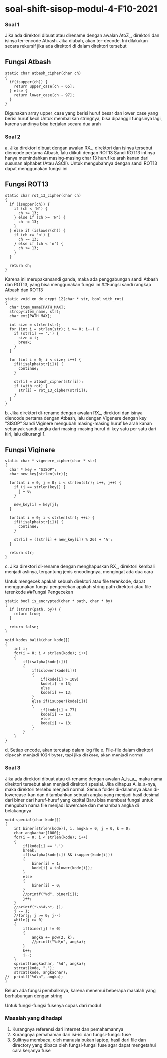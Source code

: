 # soal-shift-sisop-modul-4-F10-2021

### Soal 1
Jika ada direktori dibuat atau direname dengan awalan AtoZ_, direktori dan isinya ter-encode Atbash. Jika diubah, akan ter-decode. Ini dilakukan secara rekursif jika ada direktori di dalam direktori tersebut

## Fungsi Atbash
```
static char atbash_cipher(char ch)
{
  if(isupper(ch)) {
    return upper_case[ch - 65];
  } else {
    return lower_case[ch - 97];
  }
}
```
Digunakan array upper_case yang berisi huruf besar dan lower_case yang berisi huruf kecil
Untuk membalikan stringnya, bisa dipanggil fungsinya lagi, karena sandinya bisa berjalan secara dua arah

### Soal 2
a. Jika direktori dibuat dengan awalan RX_, direktori dan isinya tersebut diencode pertama Atbash, lalu diikuti dengan ROT13
Sandi ROT13 intinya hanya memindahkan masing-masing char 13 huruf ke arah kanan dari susunan alphabet (Atau ASCII). Untuk mengubahnya dengan sandi ROT13 dapat menggunakan fungsi ini

## Fungsi ROT13
```
static char rot_13_cipher(char ch)
{
  if (isupper(ch)) {
    if (ch < 'N') {
      ch += 13;
    } else if (ch >= 'N') {
      ch -= 13;
    }
  } else if (islower(ch)) {    
    if (ch >= 'n') {
      ch -= 13;
    } else if (ch < 'n') {
      ch += 13;
    }
  }

  return ch;
}
```

Karena ini merupakansandi ganda, maka ada penggabungan sandi Atbash dan ROT13, yang bisa menggunakan fungsi ini
##Fungsi sandi rangkap Atbash dan ROT13
```
static void en_de_crypt_12(char * str, bool with_rot)
{
  char item_name[PATH_MAX];
  strcpy(item_name, str);
  char ext[PATH_MAX];

  int size = strlen(str);
  for (int i = strlen(str); i >= 0; i--) {
    if (str[i] == '.') {
      size = i;
      break;
    }
  }

  for (int i = 0; i < size; i++) {
    if(!isalpha(str[i])) {
      continue;
    }

    str[i] = atbash_cipher(str[i]);
    if (with_rot) {
      str[i] = rot_13_cipher(str[i]);
    }
  }
}
```

b. Jika direktori di-rename dengan awalan RX_, direktori dan isinya diencode pertama dengan Atbash, lalu dengan Vigenere dengan key "SISOP"
Sandi Viginere mengubah masing-masing huruf ke arah kanan sebanyak sandi angka dari masing-masing huruf di key satu per satu dari kiri, lalu dikurangi 1.

## Fungsi Viginere
```
static char * vigenere_cipher(char * str)
{
  char * key = "SISOP";
  char new_key[strlen(str)];

  for(int i = 0, j = 0; i < strlen(str); i++, j++) {
    if (j == strlen(key)) {
      j = 0;
    }

    new_key[i] = key[j];
  }

  for(int i = 0; i < strlen(str); ++i) {
    if(!isalpha(str[i])) {
      continue;
    }
    
    str[i] = ((str[i] + new_key[i]) % 26) + 'A';
  }

  return str;
}
```
c. Jika direktori di-rename dengan menghapuskan RX_, direktori kembali menjadi aslinya, tergantung jenis encodingnya, mengingat ada dua cara

Untuk mengecek apakah sebuah direktori atau file terenkode, dapat menggunakan fungsi pengecekan apakah string path direktori atau file terenkode
##Fungsi Pengecekan
```
static bool is_encrypted(char * path, char * by)
{
  if (strstr(path, by)) {
    return true;
  }

  return false;
}
```
```
void kodes_balik(char kode[])
{
	int i;
	for(i = 0; i < strlen(kode); i++)
	{
		if(isalpha(kode[i]))
		{
			if(islower(kode[i]))
			{
				if(kode[i] > 109)
				kode[i] -= 13;
				else
				kode[i] += 13;
			}
			else if(isupper(kode[i]))
			{
				if(kode[i] > 77)
				kode[i] -= 13;
				else
				kode[i] += 13;
			}
		}
	}
}
```
d. Setiap encode, akan tercatap dalam log file
e. File-file dalam direktori dipecah menjadi 1024 bytes, tapi jika diakses, akan menjadi normal

### Soal 3
Jika ada direktori dibuat atau di-rename dengan awalan A_is_a_, maka nama direktori tersebut akan menjadi direktori spesial. Jika dihapus A_is_a-nya, maka direktori tersebu menjadi normal. Semua folder di-dalamnya akan di-lowercase-kan dan ditambahkan sebuah angka yang menjadi hasil desimal dari biner dari huruf-huruf yang kapital
Baru bisa membuat fungsi untuk mengubah nama file menjadi lowercase dan menambah angka di belakangnya
```
void special(char kode[])
{
	int biner[strlen(kode)], i, angka = 0, j = 0, k = 0;
	char angkachar[1000];
	for(i = 0; i < strlen(kode); i++)
	{
		if(kode[i] == '.')
		break;
		if(isalpha(kode[i]) && isupper(kode[i]))
		{
			biner[i] = 1;
			kode[i] = tolower(kode[i]);
		}
		else
		{
			biner[i] = 0;
		}
		//printf("%d", biner[i]);
		j++;
	}
	//printf("\n%d\n", j);
	j -= 1;
	//for(j; j >= 0; j--)
	while(j >= 0)
	{
		if(biner[j] != 0)
		{
			angka += pow(2, k);
			//printf("%d\n", angka);
		}
		k++;
		j--;
	}
	sprintf(angkachar, "%d", angka);
	strcat(kode, ".");
	strcat(kode, angkachar);
//	printf("%d\n", angka);
}
```
Belum ada fungsi pembaliknya, karena menemui beberapa masalah yang berhubungan dengan string

Untuk fungsi-fungsi fusenya copas dari modul

### Masalah yang dihadapi
1. Kurangnya referensi dari internet dan pemahamannya
2. Kurangnya pemahaman dari isi-isi dari fungsi-fungsi fuse
3. Sulitnya membaca, oleh manusia bukan laptop, hasil dari file dan directory yang dibaca oleh fungsi-fungsi fuse agar dapat mengetahui cara kerjanya fuse
